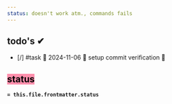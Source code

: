 ```yaml
---
status: doesn't work atm., commands fails
---
```

## todo's ✔
- [/] #task 🛫 2024-11-06 🔼 setup commit verification 🔼

## <mark style="background: #FF5582A6;">status</mark>
**`= this.file.frontmatter.status`**
